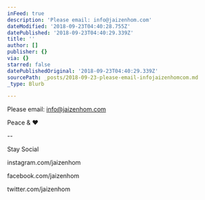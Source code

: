 ```yaml
---
inFeed: true
description: 'Please email: info@jaizenhom.com'
dateModified: '2018-09-23T04:40:28.755Z'
datePublished: '2018-09-23T04:40:29.339Z'
title: ''
author: []
publisher: {}
via: {}
starred: false
datePublishedOriginal: '2018-09-23T04:40:29.339Z'
sourcePath: _posts/2018-09-23-please-email-infojaizenhomcom.md
_type: Blurb

---
```

Please email: info@jaizenhom.com

Peace & ❤️

--

Stay Social

instagram.com/jaizenhom

facebook.com/jaizenhom

twitter.com/jaizenhom